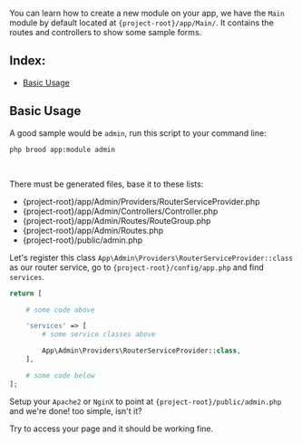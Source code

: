 You can learn how to create a new module on your app, we have the `Main` module by default located at `{project-root}/app/Main/`. It contains the routes and controllers to show some sample forms.

## Index:
- [Basic Usage](#basic-usage)

<a name="basic-usage"></a>
## Basic Usage

A good sample would be `admin`, run this script to your command line:

```shell
php brood app:module admin
```

<br/>

There must be generated files, base it to these lists:
- {project-root}/app/Admin/Providers/RouterServiceProvider.php
- {project-root}/app/Admin/Controllers/Controller.php
- {project-root}/app/Admin/Routes/RouteGroup.php
- {project-root}/app/Admin/Routes.php
- {project-root}/public/admin.php

Let's register this class `App\Admin\Providers\RouterServiceProvider::class` as our router service, go to `{project-root}/config/app.php` and find `services`.

```php
return [

    # some code above

    'services' => [
        # some service classes above

        App\Admin\Providers\RouterServiceProvider::class,
    ],

    # some code below
];
```

Setup your `Apache2` or `NginX` to point at `{project-root}/public/admin.php` and we're done! too simple, isn't it?

Try to access your page and it should be working fine.
